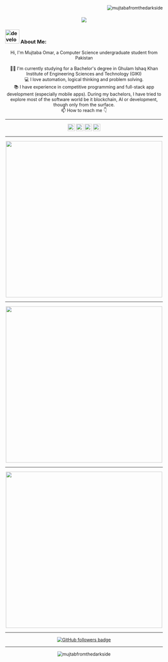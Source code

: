 <img align="right" src="https://visitor-badge.laobi.icu/badge?page_id=mujtabafromthedarkside/mujtabafromthedarkside" alt="mujtabafromthedarkside">    
<!-- [![Typing SVG](https://readme-typing-svg.herokuapp.com?center=true&lines=This+is+HalemoGPA;Nice+to+meet+you+%F0%9F%91%8B)](https://git.io/typing-svg)       -->

<h1 align="center">
  <a href="https://git.io/typing-svg">
    <img src="https://readme-typing-svg.herokuapp.com/?lines=This+is+Mujtaba;Nice+to+meet+you+%F0%9F%91%8B&center=true&size=30">
  </a>
</h1>
   
###  <img src="/images/Developer.gif" alt="developer gif"  height="45px">  About Me:
<p align="center">
  Hi, I'm Mujtaba Omar, a Computer Science undergraduate student from Pakistan
  <br>
  <br>
  👨‍🎓 I'm currently studying for a Bachelor's degree in Ghulam Ishaq Khan Institute of Engineering Sciences and Technology (GIKI)
  <br>
  💻 I love automation, logical thinking and problem solving.
  <br>
  📚 I have experience in competitive programming and full-stack app development (especially mobile apps). During my bachelors, I have tried to explore most of the software world be it blockchain, AI or development, though only from the surface.
  <br>
  📫 How to reach me 👇
</p>

<hr>
<p align="center"> <a href="https://www.linkedin.com/in/mujtaba-omar-78ba29235/"><img src="https://img.shields.io/badge/linkedin-%230077B5.svg?&style=for-the-badge&logo=linkedin&logoColor=white" height=23></a> <a href="mailto:mujtabaomar123@gmail.com"><img src="https://img.shields.io/badge/Gmail-D14836?style=for-the-badge&logo=gmail&logoColor=white" height=23></a> <a href="http://wa.me//923365473608"><img src="https://img.shields.io/badge/WhatsApp-25D366?style=for-the-badge&logo=whatsapp&logoColor=white" height=23></a>
<!--   <a href="https://github.com/HalemoGPA/"><img src="https://img.shields.io/badge/GitHub-100000?style=for-the-badge&logo=github&logoColor=white" height=23></a> -->
<!--   <a href="https://www.youtube.com/watch?v=p0uAJ6Eu4Rs"><img src="https://img.shields.io/badge/YouTube-FF0000?style=for-the-badge&logo=youtube&logoColor=white" height=23></a> -->
<!--   <a href="https://t.me/HalemoGPA"><img src="https://img.shields.io/badge/Telegram-2CA5E0?style=for-the-badge&logo=telegram&logoColor=white" height=23></a>  c -->
  <a href="https://codeforces.com/profile/stakudog"><img src="https://img.shields.io/badge/codeforces-%234566B5.svg?&style=for-the-badge&logo=codeforces&logoColor=white" height=23></a></p>

<!--
<hr>
<h2 align="center">🔥 Languages & Frameworks & Tools & Abilities 🔥</h2><br>
<p align="center">
  <code><img title="C" height="25" src="images/c.svg"></code>
  <img title="C++" height="25" src="images/cpp.svg"></code>
  <img title="Problem Solving" height="25" src="images/problemSolving.png">
  <code><img title="C#" height="25" src="images/cSharp.svg"></code>
  <img title="Python" height="25" src="images/python-original.svg">
  <img title="Numpy" height="25" src="images/numpy.svg">
  <img title="Pandas" height="25" src="images/pandas.svg">
  <img title="Matplotlib" height="25" src="images/matplotlib.svg">
  <img title="Seaborn" height="25" src="images/seaborn.svg">
  <img title="Scikit Learn" height="25" src="images/Scikit_learn.svg">
  <img title="HTML5" height="25" src="images/html5.svg">
  <img title="CSS" height="25" src="images/css.svg">
  <img title="Javascript" height="25" src="images/javascript.svg">
  <img title="JSON" height="25" src="images/json.svg">
  <img title="Git" height="25" src="images/git-original.svg">
  <img title="GitHub" height="25" src="images/github.svg">
  <img title="Visual Studio Code" height="25" src="images/vscode.png">
  <code><img title="Microsoft Visual Studio" height="25" src="images/visualstudio.png"></code>
</p>
-->
<hr>

<!-- <h2 align="center">⚡ Stats ⚡</h2> -->

<!-- <p align="center">
  <a href="https://github.com/mujtabafromthedarkside/">
    <img width=500 src="https://github-readme-stats-gamma-nine-50.vercel.app/api/top-langs/?username=mujtabafromthedarkside&title_color=61dafb&text_color=ffffff&icon_color=61dafb&bg_color=20232a&langs_count=8&border_color=61dafb&hide_border=true&hide_progress=true&theme=holi" />
  </a>
</p>
<hr> -->
<p align="center">
  <a href="https://github-readme-stats-mujtabafromthedarkside.vercel.app/api/wakatime?username=stakudog&v=2&hide=text,json,toml,markdown&langs_count=5&custom_title=Wakatime%20Stats%20since%2010/07/23&theme=holi">
    <img width=500 src="https://github-readme-stats-mujtabafromthedarkside.vercel.app/api/wakatime?username=stakudog&v=2&hide=text,json,toml,markdown&langs_count=5&custom_title=Wakatime%20Stats%20since%2010/07/23&theme=holi" />
  </a>
</p>
<hr>
<p align="center">
  <a href="https://github-readme-stats-gamma-nine-50.vercel.app/api?username=mujtabafromthedarkside&show_icons=true&theme=holi&rank_icon=percentile&include_all_commits=false">
    <img width=500 src="https://github-readme-stats-gamma-nine-50.vercel.app/api?username=mujtabafromthedarkside&show_icons=true&theme=holi&rank_icon=percentile&include_all_commits=false" />
  </a>
</p>
<hr>
<p align="center">
  <a href="https://github-readme-streak-stats.herokuapp.com/?user=mujtabafromthedarkside&theme=tokyonight&hide_current_streak=true">
    <img width=500 src="https://github-readme-streak-stats.herokuapp.com/?user=mujtabafromthedarkside&theme=tokyonight&hide_current_streak=true" />
  </a>
</p>

<hr>
<p align="center">
  <a href="https://www.github.com/mujtabafromthedarkside" target="_blank" rel="noreferrer"><img src="https://img.shields.io/github/followers/mujtabafromthedarkside?logo=github&style=for-the-badge&color=282b2f&labelColor=0d1117" alt="GitHub followers badge" /></a>
</p>
<hr>
<p  align="center">
<img src="https://visitor-badge.laobi.icu/badge?page_id=mujtabafromthedarkside/mujtabafromthedarkside" alt="mujtabfromthedarkside"/>       
</p>

<!---
mujtabafromthedarkside/mujtabafromthedarkside is a ✨ special ✨ repository because its `README.md` (this file) appears on your GitHub profile.
You can click the Preview link to take a look at your changes.
--->
